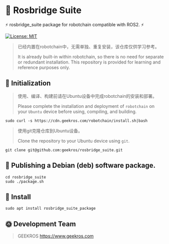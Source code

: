 # 🤖 Rosbridge Suite

⚡ rosbridge_suite package for robotchain compatible with ROS2. ⚡

[![License: MIT](https://img.shields.io/badge/License-MIT-yellow.svg)](https://opensource.org/licenses/MIT)

> 已经内置在robotchain中，无需单独、重复安装，该仓库仅供学习参考。
>
> It is already built-in within robotchain, so there is no need for separate or redundant installation. This repository is provided for learning and reference purposes only.

## 📖 Initialization

> 使用、编译、构建前请在Ubuntu设备中完成robotchain的安装和部署。
> 
> Please complete the installation and deployment of `robotchain` on your `Ubuntu` device before using, compiling, and building.

```shell
sudo curl -s https://cdn.geekros.com/robotchain/install.sh|bash
```

> 使用git克隆仓库到Ubuntu设备。
> 
> Clone the repository to your Ubuntu device using `git`.

```shell
git clone git@github.com:geekros/rosbridge_suite.git
```

## 📖 Publishing a Debian (deb) software package.

```shell
cd rosbridge_suite
sudo ./package.sh
```

## 📖 Install

```shell
sudo apt install rosbridge_suite_package
```

## 🌞 Development Team

> GEEKROS
> https://www.geekros.com